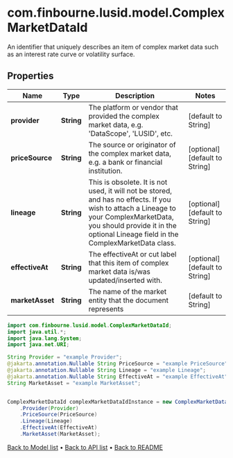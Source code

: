 # com.finbourne.lusid.model.ComplexMarketDataId
An identifier that uniquely describes an item of complex market data such as an interest rate curve or volatility surface.

## Properties

Name | Type | Description | Notes
------------ | ------------- | ------------- | -------------
**provider** | **String** | The platform or vendor that provided the complex market data, e.g. &#39;DataScope&#39;, &#39;LUSID&#39;, etc. | [default to String]
**priceSource** | **String** | The source or originator of the complex market data, e.g. a bank or financial institution. | [optional] [default to String]
**lineage** | **String** | This is obsolete. It is not used, it will not be stored, and has no effects.  If you wish to attach a Lineage to your ComplexMarketData,  you should provide it in the optional Lineage field in the ComplexMarketData class. | [optional] [default to String]
**effectiveAt** | **String** | The effectiveAt or cut label that this item of complex market data is/was updated/inserted with. | [optional] [default to String]
**marketAsset** | **String** | The name of the market entity that the document represents | [default to String]

```java
import com.finbourne.lusid.model.ComplexMarketDataId;
import java.util.*;
import java.lang.System;
import java.net.URI;

String Provider = "example Provider";
@jakarta.annotation.Nullable String PriceSource = "example PriceSource";
@jakarta.annotation.Nullable String Lineage = "example Lineage";
@jakarta.annotation.Nullable String EffectiveAt = "example EffectiveAt";
String MarketAsset = "example MarketAsset";


ComplexMarketDataId complexMarketDataIdInstance = new ComplexMarketDataId()
    .Provider(Provider)
    .PriceSource(PriceSource)
    .Lineage(Lineage)
    .EffectiveAt(EffectiveAt)
    .MarketAsset(MarketAsset);
```


[Back to Model list](../README.md#documentation-for-models) &#8226; [Back to API list](../README.md#documentation-for-api-endpoints) &#8226; [Back to README](../README.md)
